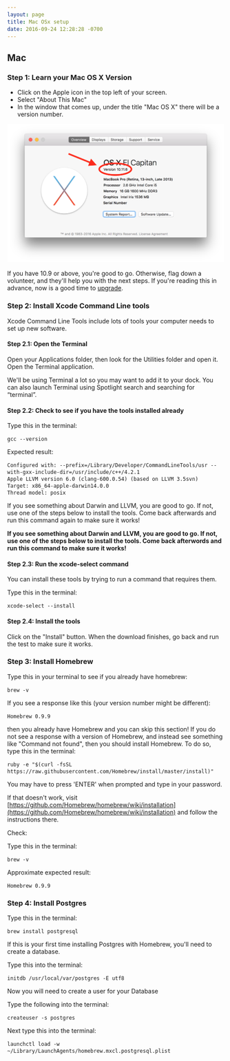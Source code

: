 ```yaml
---
layout: page
title: Mac OSx setup
date: 2016-09-24 12:28:28 -0700
---
```



## Mac

### Step 1: Learn your Mac OS X Version

* Click on the Apple icon in the top left of your screen.
* Select "About This Mac"
* In the window that comes up, under the title "Mac OS X" there will be a version number.

![Learn your MacOS version](../assets/learn-your-macos-version.png)

If you have 10.9 or above, you're good to go. Otherwise, flag down a volunteer, and they'll help you with the next steps. If you're reading this in advance, now is a good time to [upgrade](http://www.apple.com/osx/how-to-upgrade/).

### Step 2: Install Xcode Command Line tools

Xcode Command Line Tools include lots of tools your computer needs to set up new software.

#### Step 2.1: Open the Terminal

 Open your Applications folder, then look for the Utilities folder and open it. Open the Terminal application.

 We'll be using Terminal a lot so you may want to add it to your dock. You can also launch Terminal using Spotlight search and searching for “terminal”.

#### Step 2.2: Check to see if you have the tools installed already

Type this in the terminal:

```text
gcc --version
```

Expected result:

```text
Configured with: --prefix=/Library/Developer/CommandLineTools/usr --with-gxx-include-dir=/usr/include/c++/4.2.1
Apple LLVM version 6.0 (clang-600.0.54) (based on LLVM 3.5svn)
Target: x86_64-apple-darwin14.0.0
Thread model: posix
```

If you see something about Darwin and LLVM, you are good to go. If not, use one of the steps below to install the tools. Come back afterwards and run this command again to make sure it works!

**If you see something about Darwin and LLVM, you are good to go. If not, use one of the steps below to install the tools. Come back afterwords and run this command to make sure it works!**

#### Step 2.3: Run the xcode-select command

You can install these tools by trying to run a command that requires them.

Type this in the terminal:

```text
xcode-select --install
```

#### Step 2.4: Install the tools

Click on the "Install" button. When the download finishes, go back and run the test to make sure it works.

### Step 3: Install Homebrew

Type this in your terminal to see if you already have homebrew:

```
brew -v
```

If you see a response like this (your version number might be different):

```
Homebrew 0.9.9
```

then you already have Homebrew and you can skip this section! If you do not see
a response with a version of Homebrew, and instead see something like
"Command not found", then you should install Homebrew. To do so,
type this in the terminal:


```
ruby -e "$(curl -fsSL https://raw.githubusercontent.com/Homebrew/install/master/install)"
```

You may have to press 'ENTER' when prompted and type in your password.


If that doesn't work, visit [https://github.com/Homebrew/homebrew/wiki/installation](https://github.com/Homebrew/homebrew/wiki/installation) and follow the instructions there.

Check:

Type this in the terminal:

```
brew -v
```

Approximate expected result:

```
Homebrew 0.9.9
```

### Step 4: Install Postgres

Type this in the terminal:
```
brew install postgresql
```

If this is your first time installing Postgres with Homebrew, you'll need to create a database.

Type this into the terminal:

```
initdb /usr/local/var/postgres -E utf8
```

Now you will need to create a user for your Database

Type the following into the terminal:

```
createuser -s postgres
```

Next type this into the terminal:

```
launchctl load -w ~/Library/LaunchAgents/homebrew.mxcl.postgresql.plist

```
